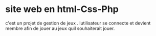 # site web en html-Css-Php
c'est un projet de gestion de jeux .
lutilisateur se connecte et devient membre afin de jouer au jeux quil souhaiterait jouer.
